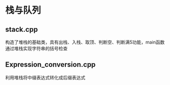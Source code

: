 # 栈与队列
## stack.cpp
构造了堆栈的基础类，具有出栈、入栈、取顶、判断空、判断满5功能，main函数通过堆栈实现字符串的括号检查
## Expression_conversion.cpp
利用堆栈将中缀表达式转化成后缀表达式
